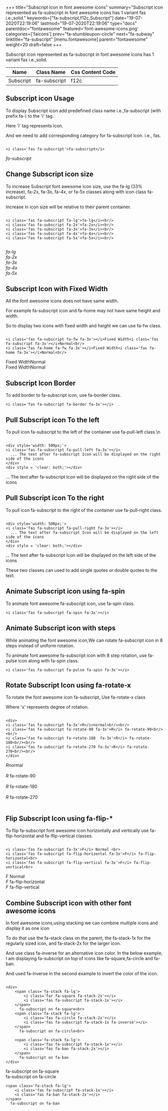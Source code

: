 +++
title="Subscript icon in font awesome icons"
summary="Subscript icon represented as fa-subscript in font awesome icons has 1 variant fas i.e.,solid."
keywords=["fa-subscript,f12c,Subscript"]
date="19-07-2020T22:19:06"
lastmod="19-07-2020T22:19:06"
type="docs"
parentdoc="fontawesome"
featured='font-awesome-icons.png'
categories=['faicons']
prev="fa-stumbleupon-circle"
next="fa-subway"
linktitle="fa-subscript"
[menu.fontawesome]
parent="fontawesome"
weight=20
draft=false
+++


Subscript icon represented as fa-subscript in font awesome icons has 1 variant fas i.e.,solid.

<div class='table-responsive'><table class='table'><thead><tr><th>Name</th><th>Class Name</th><th>Css Content Code</th></tr></thead><tbody><tr><td>Subscript</td><td>fa-subscript</td><td>f12c</td></tr></tbody></table></div>



## Subscript icon Usage

To display Subscript icon add predefined class name i.e.,fa-subscript (with prefix fa-) to the 'i' tag.

Here 'i' tag represents icon.

And we need to add corresponding category for fa-subscript icon. i.e., fas.


```

<i class='fas fa-subscript'>fa-subscript</i>
```

<i class='fas fa-subscript'>fa-subscript</i>




## Change Subscript icon size
To increase Subscript font awesome icon size, use the fa-lg (33% increase), fa-2x, fa-3x, fa-4x, or fa-5x classes along with icon class fa-subscript.

Increase in icon size will be relative to their parent container. 

```

<i class='fas fa-subscript fa-lg'>fa-lg</i><br/>
<i class='fas fa-subscript fa-2x'>fa-2x</i><br/>
<i class='fas fa-subscript fa-3x'>fa-3x</i><br/>
<i class='fas fa-subscript fa-4x'>fa-4x</i><br/>
<i class='fas fa-subscript fa-5x'>fa-5x</i><br/>
            
```

<i class='fas fa-subscript fa-lg'>fa-lg</i><br/>
<i class='fas fa-subscript fa-2x'>fa-2x</i><br/>
<i class='fas fa-subscript fa-3x'>fa-3x</i><br/>
<i class='fas fa-subscript fa-4x'>fa-4x</i><br/>
<i class='fas fa-subscript fa-5x'>fa-5x</i><br/>
            



## Subscript Icon with Fixed Width 

All the font awesome icons does not have same width.

For example fa-subscript icon and fa-home may not have same height and width.

So to display two icons with fixed width and height we can use fa-fw class.


```

<i class='fas fa-subscript fa-fw fa-3x'></i>Fixed Width<i class='fas fa-subscript fa-3x'></i>Normal<br/>
<i class='fas fa-home fa-fw fa-3x'></i>Fixed Width<i class='fas fa-home fa-3x'></i>Normal<br/>
```

<i class='fas fa-subscript fa-fw fa-3x'></i>Fixed Width<i class='fas fa-subscript fa-3x'></i>Normal<br/>
<i class='fas fa-home fa-fw fa-3x'></i>Fixed Width<i class='fas fa-home fa-3x'></i>Normal<br/>



## Subscript Icon Border 

To add border to fa-subscript icon, use fa-border class.


```
<i class='fas fa-subscript fa-border fa-3x'></i>

```
<i class='fas fa-subscript fa-border fa-3x'></i>





## Pull Subscript icon To the left

To pull icon fa-subscript to the left of the container use fa-pull-left class.\n

```

<div style='width: 500px;'>
<i class='fas fa-subscript fa-pull-left fa-3x'></i>
  ... The text after fa-subscript Icon will be displayed on the right side of the icons
</div>
<div style = 'clear: both;'></div>
```

<div style='width: 500px;'>
<i class='fas fa-subscript fa-pull-left fa-3x'></i>
  ... The text after fa-subscript Icon will be displayed on the right side of the icons
</div>
<div style = 'clear: both;'></div>




## Pull Subscript icon To the right
To pull icon fa-subscript to the right of the container use fa-pull-right class.

```

<div style='width: 500px;'>
<i class='fas fa-subscript fa-pull-right fa-3x'></i>
  ... The text after fa-subscript Icon will be displayed on the left side of the icons
</div>
<div style = 'clear: both;'></div>
```

<div style='width: 500px;'>
<i class='fas fa-subscript fa-pull-right fa-3x'></i>
  ... The text after fa-subscript Icon will be displayed on the left side of the icons
</div>
<div style = 'clear: both;'></div>

These two classes can used to add single quotes or double quotes to the text.


## Animate Subscript icon using fa-spin
To animate font awesome fa-subscript icon, use fa-spin class.

```
<i class='fas fa-subscript fa-spin fa-3x'></i>
```
<i class='fas fa-subscript fa-spin fa-3x'></i>




## Animate Subscript icon with steps
While animating the font awesome icon,We can rotate fa-subscript icon in 8 steps instead of uniform rotation.

To animate font awesome fa-subscript icon with 8 step rotation, use fa-pulse icon along with fa-spin class.


```
<i class='fas fa-subscript fa-pulse fa-spin fa-3x'></i>

```
<i class='fas fa-subscript fa-pulse fa-spin fa-3x'></i>





## Rotate Subscript Icon using fa-rotate-x
To rotate the font awesome icon fa-subscript, Use fa-rotate-x class

Where 'x' represents degree of rotation.


```

<div>
<i class='fas fa-subscript fa-3x'>R</i>normal<br/><br/>
<i class='fas fa-subscript fa-rotate-90 fa-3x'>R</i> fa-rotate-90<br/><br/> 
<i class='fas fa-subscript fa-rotate-180  fa-3x'>R</i> fa-rotate-180<br/><br/> 
<i class='fas fa-subscript fa-rotate-270 fa-3x'>R</i> fa-rotate-270<br/><br/>
</div>
```

<div>
<i class='fas fa-subscript fa-3x'>R</i>normal<br/><br/>
<i class='fas fa-subscript fa-rotate-90 fa-3x'>R</i> fa-rotate-90<br/><br/> 
<i class='fas fa-subscript fa-rotate-180  fa-3x'>R</i> fa-rotate-180<br/><br/> 
<i class='fas fa-subscript fa-rotate-270 fa-3x'>R</i> fa-rotate-270<br/><br/>
</div>




## Flip Subscript Icon using fa-flip-*
To flip fa-subscript font awesome icon horizontally and vertically use fa-flip-horizontal and fa-flip-vertical classes. 

```

<i class='fas fa-subscript fa-3x'>F</i> Normal <br>
<i class='fas fa-subscript fa-flip-horizontal fa-3x'>F</i> fa-flip-horizontal<br>
<i class='fas fa-subscript fa-flip-vertical fa-3x'>F</i> fa-flip-vertical<br>
```

<i class='fas fa-subscript fa-3x'>F</i> Normal <br>
<i class='fas fa-subscript fa-flip-horizontal fa-3x'>F</i> fa-flip-horizontal<br>
<i class='fas fa-subscript fa-flip-vertical fa-3x'>F</i> fa-flip-vertical<br>




## Combine Subscript icon with other font awesome icons
In font awesome icons,using stacking we can combine multiple icons and display it as one icon 

To do that use the fa-stack class on the parent, the fa-stack-1x for the regularly sized icon, and fa-stack-2x for the larger icon.

And use class fa-inverse for an alternative icon color. 
In the below example, I am displaying fa-subscript on top of icons like fa-square,fa-circle and fa-ban.

And used fa-inverse in the second example to invert the color of the icon.

```

<div>
    <span class='fa-stack fa-lg'>
        <i class='far fa-square fa-stack-2x'></i>
        <i class='fas fa-subscript fa-stack-1x'></i>
    </span>
      fa-subscript on fa-square<br>
    <span class='fa-stack fa-lg'>
        <i class='fas fa-circle fa-stack-2x'></i>
        <i class='fas fa-subscript fa-stack-1x fa-inverse'></i>
    </span>
      fa-subscript on fa-circle<br>

    <span class='fa-stack fa-lg'>
        <i class='fas fa-subscript fa-stack-1x'></i>
        <i class='fas fa-ban fa-stack-2x'></i>
    </span>
      fa-subscript on fa-ban
</div>
```

<div>
    <span class='fa-stack fa-lg'>
        <i class='far fa-square fa-stack-2x'></i>
        <i class='fas fa-subscript fa-stack-1x'></i>
    </span>
      fa-subscript on fa-square<br>
    <span class='fa-stack fa-lg'>
        <i class='fas fa-circle fa-stack-2x'></i>
        <i class='fas fa-subscript fa-stack-1x fa-inverse'></i>
    </span>
      fa-subscript on fa-circle<br>

    <span class='fa-stack fa-lg'>
        <i class='fas fa-subscript fa-stack-1x'></i>
        <i class='fas fa-ban fa-stack-2x'></i>
    </span>
      fa-subscript on fa-ban
</div>






